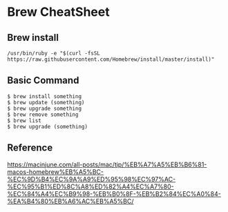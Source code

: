 # Brew CheatSheet

## Brew install
~~~
/usr/bin/ruby -e "$(curl -fsSL https://raw.githubusercontent.com/Homebrew/install/master/install)"
~~~

## Basic Command

``$ brew install something``  
``$ brew update (something)``  
``$ brew upgrade something``  
``$ brew remove something``  
``$ brew list ``  
``$ brew upgrade (something)``  
 


## Reference
<https://macinjune.com/all-posts/mac/tip/%EB%A7%A5%EB%B6%81-macos-homebrew%EB%A5%BC-%EC%9D%B4%EC%9A%A9%ED%95%98%EC%97%AC-%EC%95%B1%ED%8C%A8%ED%82%A4%EC%A7%80-%EC%84%A4%EC%B9%98-%EB%B0%8F-%EB%B2%84%EC%A0%84-%EA%B4%80%EB%A6%AC%EB%A5%BC/>
